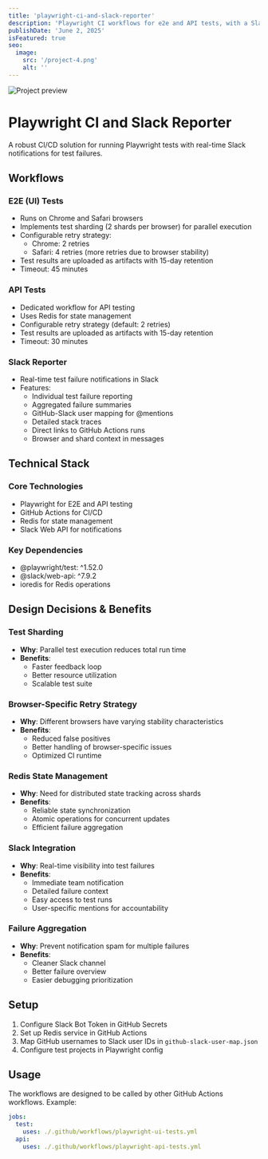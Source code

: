 ```yaml
---
title: 'playwright-ci-and-slack-reporter'
description: 'Playwright CI workflows for e2e and API tests, with a Slack reporter to report test failures'
publishDate: 'June 2, 2025'
isFeatured: true
seo:
  image:
    src: '/project-4.png'
    alt: ''
---
```


![Project preview](/project-4.png)

# Playwright CI and Slack Reporter

A robust CI/CD solution for running Playwright tests with real-time Slack notifications for test failures.

## Workflows

### E2E (UI) Tests

- Runs on Chrome and Safari browsers
- Implements test sharding (2 shards per browser) for parallel execution
- Configurable retry strategy:
  - Chrome: 2 retries
  - Safari: 4 retries (more retries due to browser stability)
- Test results are uploaded as artifacts with 15-day retention
- Timeout: 45 minutes

### API Tests

- Dedicated workflow for API testing
- Uses Redis for state management
- Configurable retry strategy (default: 2 retries)
- Test results are uploaded as artifacts with 15-day retention
- Timeout: 30 minutes

### Slack Reporter

- Real-time test failure notifications in Slack
- Features:
  - Individual test failure reporting
  - Aggregated failure summaries
  - GitHub-Slack user mapping for @mentions
  - Detailed stack traces
  - Direct links to GitHub Actions runs
  - Browser and shard context in messages

## Technical Stack

### Core Technologies

- Playwright for E2E and API testing
- GitHub Actions for CI/CD
- Redis for state management
- Slack Web API for notifications

### Key Dependencies

- @playwright/test: ^1.52.0
- @slack/web-api: ^7.9.2
- ioredis for Redis operations

## Design Decisions & Benefits

### Test Sharding

- **Why**: Parallel test execution reduces total run time
- **Benefits**:
  - Faster feedback loop
  - Better resource utilization
  - Scalable test suite

### Browser-Specific Retry Strategy

- **Why**: Different browsers have varying stability characteristics
- **Benefits**:
  - Reduced false positives
  - Better handling of browser-specific issues
  - Optimized CI runtime

### Redis State Management

- **Why**: Need for distributed state tracking across shards
- **Benefits**:
  - Reliable state synchronization
  - Atomic operations for concurrent updates
  - Efficient failure aggregation

### Slack Integration

- **Why**: Real-time visibility into test failures
- **Benefits**:
  - Immediate team notification
  - Detailed failure context
  - Easy access to test runs
  - User-specific mentions for accountability

### Failure Aggregation

- **Why**: Prevent notification spam for multiple failures
- **Benefits**:
  - Cleaner Slack channel
  - Better failure overview
  - Easier debugging prioritization

## Setup

1. Configure Slack Bot Token in GitHub Secrets
2. Set up Redis service in GitHub Actions
3. Map GitHub usernames to Slack user IDs in `github-slack-user-map.json`
4. Configure test projects in Playwright config

## Usage

The workflows are designed to be called by other GitHub Actions workflows. Example:

```yaml
jobs:
  test:
    uses: ./.github/workflows/playwright-ui-tests.yml
  api:
    uses: ./.github/workflows/playwright-api-tests.yml
```
